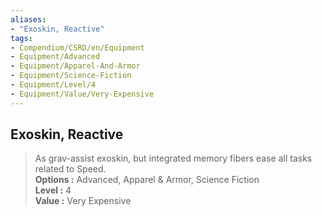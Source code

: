 ```yaml
---
aliases:
- "Exoskin, Reactive"
tags:
- Compendium/CSRD/en/Equipment
- Equipment/Advanced
- Equipment/Apparel-And-Armor
- Equipment/Science-Fiction
- Equipment/Level/4
- Equipment/Value/Very-Expensive
---
```


  
## Exoskin, Reactive  
  
>As grav-assist exoskin, but integrated memory fibers ease all tasks related to Speed.  
> **Options :** Advanced, Apparel & Armor, Science Fiction  
> **Level :** 4  
> **Value :** Very Expensive